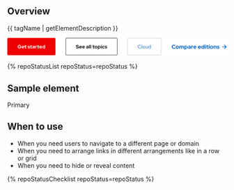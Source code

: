 ## Overview

{{ tagName | getElementDescription }}

<uxdot-example width-adjustment="692px">
  <img src="./cta-sample.png" alt="Image of variants including Primary (red background and white text), Secondary (black border and black text), Brick (light gray border and blue text), and Default (blue text and blue icon)">
</uxdot-example>

{% repoStatusList repoStatus=repoStatus %}

## Sample element

<rh-cta variant="primary"
        href="#primary">Primary</rh-cta>

## When to use

  - When you need users to navigate to a different page or domain
  - When you need to arrange links in different arrangements like in a row or grid
  - When you need to hide or reveal content

{% repoStatusChecklist repoStatus=repoStatus %}
